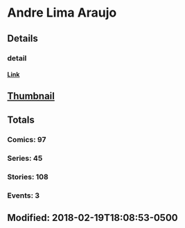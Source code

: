 # Andre Lima Araujo 
## Details
### detail
#### [Link](http://marvel.com/comics/creators/12297/andre_lima_araujo?utm_campaign=apiRef&utm_source=225578a89fc76f3d20fbffda5d17a88d)
## [Thumbnail](http://i.annihil.us/u/prod/marvel/i/mg/b/40/image_not_available.jpg)
## Totals
### Comics: 97
### Series: 45
### Stories: 108
### Events: 3
## Modified: 2018-02-19T18:08:53-0500